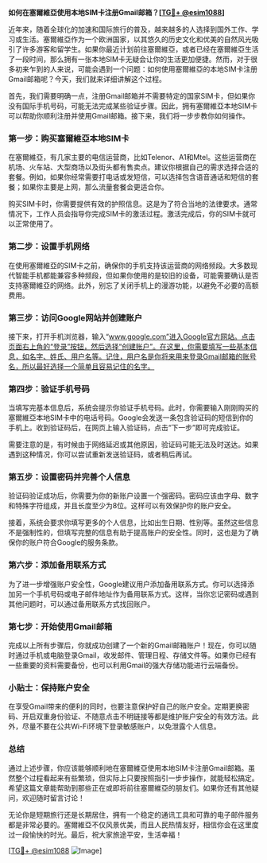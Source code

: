 **如何在塞爾維亞使用本地SIM卡注册Gmail邮箱？[[TG💪+ @esim1088](https://t.me/s/esim1088)]**

近年来，随着全球化的加速和国际旅行的普及，越来越多的人选择到国外工作、学习或生活。塞爾維亞作为一个欧洲国家，以其悠久的历史文化和优美的自然风光吸引了许多游客和留学生。如果你最近计划前往塞爾維亞，或者已经在塞爾維亞生活了一段时间，那么拥有一张本地SIM卡无疑会让你的生活更加便捷。然而，对于很多初来乍到的人来说，可能会遇到一个问题：如何使用塞爾維亞的本地SIM卡注册Gmail邮箱呢？今天，我们就来详细讲解这个过程。

首先，我们需要明确一点，注册Gmail邮箱并不需要特定的国家SIM卡，但如果你没有国际手机号码，可能无法完成某些验证步骤。因此，拥有塞爾維亞本地SIM卡可以帮助你顺利注册并使用Gmail邮箱。接下来，我们将一步步教你如何操作。

### 第一步：购买塞爾維亞本地SIM卡

在塞爾維亞，有几家主要的电信运营商，比如Telenor、A1和Mtel。这些运营商在机场、火车站、大型商场以及街头都有售卖点。建议你根据自己的需求选择合适的套餐。例如，如果你经常需要打电话或发短信，可以选择包含语音通话和短信的套餐；如果你主要是上网，那么流量套餐会更适合你。

购买SIM卡时，你需要提供有效的护照信息。这是为了符合当地的法律要求。通常情况下，工作人员会指导你完成SIM卡的激活过程。激活完成后，你的SIM卡就可以正常使用了。

### 第二步：设置手机网络

在使用塞爾維亞的SIM卡之前，确保你的手机支持该运营商的网络频段。大多数现代智能手机都能兼容多种频段，但如果你使用的是较旧的设备，可能需要确认是否支持塞爾維亞的网络。此外，别忘了关闭手机上的漫游功能，以避免不必要的高额费用。

### 第三步：访问Google网站并创建账户

接下来，打开手机浏览器，输入“www.google.com”进入Google官方网站。点击页面右上角的“登录”按钮，然后选择“创建账户”。在这里，你需要填写一些基本信息，如名字、姓氏、用户名等。记住，用户名是你将来用来登录Gmail邮箱的账号名，所以最好选择一个简单且容易记住的名字。

### 第四步：验证手机号码

当填写完基本信息后，系统会提示你验证手机号码。此时，你需要输入刚刚购买的塞爾維亞本地SIM卡中的电话号码。Google会发送一条包含验证码的短信到你的手机上。收到验证码后，在网页上输入验证码，点击“下一步”即可完成验证。

需要注意的是，有时候由于网络延迟或其他原因，验证码可能无法及时送达。如果遇到这种情况，你可以尝试重新发送验证码，或者稍后再试。

### 第五步：设置密码并完善个人信息

验证码验证成功后，你需要为你的新账户设置一个强密码。密码应该由字母、数字和特殊字符组成，并且长度至少为8位。这样可以有效保护你的账户安全。

接着，系统会要求你填写更多的个人信息，比如出生日期、性别等。虽然这些信息不是强制性的，但填写完整的信息有助于提高账户的安全性。同时，这也是为了确保你的账户符合Google的服务条款。

### 第六步：添加备用联系方式

为了进一步增强账户安全性，Google建议用户添加备用联系方式。你可以选择添加另一个手机号码或电子邮件地址作为备用联系方式。这样，当你忘记密码或遇到其他问题时，可以通过备用联系方式找回账户。

### 第七步：开始使用Gmail邮箱

完成以上所有步骤后，你就成功创建了一个新的Gmail邮箱账户！现在，你可以随时通过手机或电脑登录Gmail，收发邮件、管理日程、存储文件等。如果你已经有一些重要的资料需要备份，也可以利用Gmail的强大存储功能进行云端备份。

### 小贴士：保持账户安全

在享受Gmail带来的便利的同时，也要注意保护好自己的账户安全。定期更换密码、开启双重身份验证、不随意点击不明链接等都是维护账户安全的有效方法。此外，尽量不要在公共Wi-Fi环境下登录敏感账户，以免泄露个人信息。

### 总结

通过上述步骤，你应该能够顺利地在塞爾維亞使用本地SIM卡注册Gmail邮箱。虽然整个过程看起来有些繁琐，但实际上只要按照指引一步步操作，就能轻松搞定。希望这篇文章能帮助到那些正在或即将前往塞爾維亞的朋友们。如果你还有其他疑问，欢迎随时留言讨论！

无论你是短期旅行还是长期居住，拥有一个稳定的通讯工具和可靠的电子邮件服务都是非常必要的。塞爾維亞不仅风景优美，而且人民热情友好，相信你会在这里度过一段愉快的时光。最后，祝大家旅途平安，生活幸福！

[[TG💪+ @esim1088](https://t.me/s/esim1088) ![Image](https://i.postimg.cc/4NQfJmqS/Snipaste-2025-05-13-00-14-12.png)]